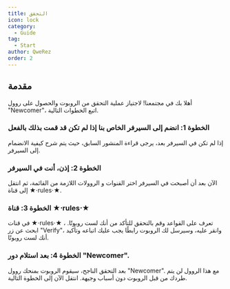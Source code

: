 ```yaml
---
title: التحقق
icon: lock
category:
  - Guide
tag:
  - Start
author: QweRez
order: 2
---
```


## مقدمة

أهلا بك في مجتمعنا! لاجتياز عملية التحقق من الروبوت والحصول على روول "Newcomer"، اتبع الخطوات التالية.

### الخطوة 1: انضم إلى السيرفر الخاص بنا إذا لم تكن قد قمت بذلك بالفعل

إذا لم تكن في السيرفر بعد، يرجى قراءة المنشور السابق، حيث يتم شرح كيفية الانضمام إلى السيرفر.

### الخطوة 2: إذن، أنت في السيرفر

الآن بعد أن أصبحت في السيرفر اختر القنوات و الروولات اللازمة من القائمة، ثم انتقل إلى قناة ★⋅rules⋅★.

### الخطوة 3: قناة ★⋅rules⋅★

في قنات  ★⋅rules⋅★ ، تعرف على القواعد وقم بالتحقق للتأكد من أنك لست روبوتًا. ابحث عن زر "Verify"، وانقر عليه، وسيرسل لك الروبوت رابطًا يجب عليك اتباعه وتأكيد أنك لست روبوتًا.

### الخطوة 4: بعد استلام دور "Newcomer".

بعد التحقق الناجح، سيقوم الروبوت بمنحك روول "Newcomer". مع هذا الروول لن يتم طردك من قبل الروبوت دون أسباب وجيهة. انتقل الآن إلى الخطوة التالية.
